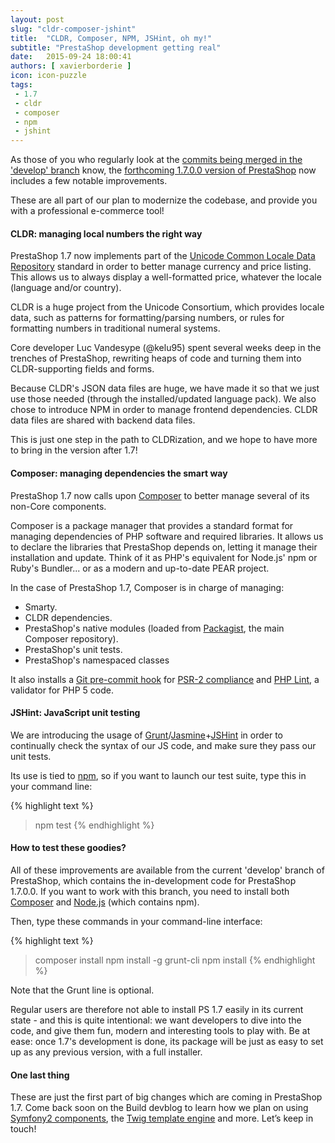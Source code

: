 ```yaml
---
layout: post
slug: "cldr-composer-jshint"
title:  "CLDR, Composer, NPM, JSHint, oh my!"
subtitle: "PrestaShop development getting real"
date:   2015-09-24 18:00:41
authors: [ xavierborderie ]
icon: icon-puzzle
tags:
 - 1.7
 - cldr
 - composer
 - npm
 - jshint
---
```


As those of you who regularly look at the [commits being merged in the 'develop' branch](https://github.com/PrestaShop/PrestaShop/commits/develop) know, the [forthcoming 1.7.0.0 version of PrestaShop](http://build.prestashop.com/news/version-1-7-0-0-is-underway/) now includes a few notable improvements.

These are all part of our plan to modernize the codebase, and provide you with a professional e-commerce tool!


#### CLDR: managing local numbers the right way

PrestaShop 1.7 now implements part of the [Unicode Common Locale Data Repository](http://cldr.unicode.org/) standard in order to better manage currency and price listing. This allows us to always display a well-formatted price, whatever the locale (language and/or country).

CLDR is a huge project from the Unicode Consortium, which provides locale data, such as patterns for formatting/parsing numbers, or rules for formatting numbers in traditional numeral systems.

Core developer Luc Vandesype (@kelu95) spent several weeks deep in the trenches of PrestaShop, rewriting heaps of code and turning them into CLDR-supporting fields and forms.

Because CLDR's JSON data files are huge, we have made it so that we just use those needed (through the installed/updated language pack).
We also chose to introduce NPM in order to manage frontend dependencies. CLDR data files are shared with backend data files.

This is just one step in the path to CLDRization, and we hope to have more to bring in the version after 1.7!


#### Composer: managing dependencies the smart way

PrestaShop 1.7 now calls upon [Composer](https://getcomposer.org/) to better manage several of its non-Core components.

Composer is a package manager that provides a standard format for managing dependencies of PHP software and required libraries. It allows us to declare the libraries that PrestaShop depends on, letting it manage their installation and update. Think of it as PHP's equivalent for Node.js' npm or Ruby's Bundler... or as a modern and up-to-date PEAR project.

In the case of PrestaShop 1.7, Composer is in charge of managing:

* Smarty.
* CLDR dependencies.
* PrestaShop's native modules (loaded from [Packagist](https://packagist.org/), the main Composer repository).
* PrestaShop's unit tests.
* PrestaShop's namespaced classes

It also installs a [Git pre-commit hook](http://git-scm.com/docs/githooks) for [PSR-2 compliance](http://build.prestashop.com/news/prestashop-moves-to-psr-2/) and [PHP Lint](http://www.icosaedro.it/phplint/), a validator for PHP 5 code.


#### JSHint: JavaScript unit testing

We are introducing the usage of [Grunt](http://gruntjs.com/)/[Jasmine](http://jasmine.github.io/)+[JSHint](http://jshint.com/) in order to continually check the syntax of our JS code, and make sure they pass our unit tests.

Its use is tied to [npm](https://www.npmjs.com/), so if you want to launch our test suite, type this in your command line:

{% highlight text %}
> npm test
{% endhighlight %}

#### How to test these goodies?

All of these improvements are available from the current 'develop' branch of PrestaShop, which contains the in-development code for PrestaShop 1.7.0.0. If you want to work with this branch, you need to install both [Composer](https://getcomposer.org/) and [Node.js](https://nodejs.org/en/) (which contains npm).

Then, type these commands in your command-line interface:

{% highlight text %}
> composer install
> npm install -g grunt-cli
> npm install
{% endhighlight %}

Note that the Grunt line is optional.

Regular users are therefore not able to install PS 1.7 easily in its current state - and this is quite intentional: we want developers to dive into the code, and give them fun, modern and interesting tools to play with. Be at ease: once 1.7's development is done, its package will be just as easy to set up as any previous version, with a full installer.

#### One last thing

These are just the first part of big changes which are coming in PrestaShop 1.7. Come back soon on the Build devblog to learn how we plan on using [Symfony2 components](http://symfony.com/components), the [Twig template engine](http://twig.sensiolabs.org/) and more. Let’s keep in touch!
